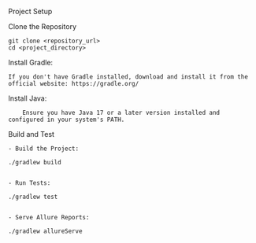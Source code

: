 Project Setup

Clone the Repository

    git clone <repository_url>
    cd <project_directory>

Install Gradle:
        
    If you don't have Gradle installed, download and install it from the official website: https://gradle.org/

Install Java:
        
        Ensure you have Java 17 or a later version installed and configured in your system's PATH.

Build and Test

    - Build the Project:
    
    ./gradlew build


    - Run Tests:

    ./gradlew test


    - Serve Allure Reports:

    ./gradlew allureServe